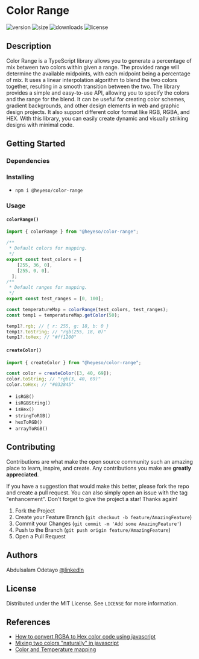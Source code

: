 # Color Range  

![version](https://img.shields.io/npm/v/@heyeso/color-range) ![size](https://img.shields.io/bundlephobia/minzip/@heyeso/color-range) ![downloads](https://img.shields.io/npm/dw/@heyeso/color-range) ![license](https://img.shields.io/badge/license-MIT-green)

## Description

Color Range is a TypeScript library allows you to generate a percentage of mix between two colors within given a range. The provided range will determine the available midpoints, with each midpoint being a percentage of mix. It uses a linear interpolation algorithm to blend the two colors together, resulting in a smooth transition between the two.
The library provides a simple and easy-to-use API, allowing you to specify the colors and the range for the blend. It can be useful for creating color schemes, gradient backgrounds, and other design elements in web and graphic design projects. It also support different color format like RGB, RGBA, and HEX. With this library, you can easily create dynamic and visually striking designs with minimal code.

## Getting Started

### Dependencies

### Installing

* `npm i @heyeso/color-range`

### Usage  

#### `colorRange()`

```js
import { colorRange } from "@heyeso/color-range";

/**
 * Default colors for mapping.
 */
export const test_colors = [
    [255, 36, 0],
    [255, 0, 0],
  ];
/**
 * Default ranges for mapping.
 */
export const test_ranges = [0, 100];

const temperatureMap = colorRange(test_colors, test_ranges);
const temp1 = temperatureMap.getColor(50);

temp1?.rgb; // { r: 255, g: 18, b: 0 }
temp1?.toString; // "rgb(255, 18, 0)"
temp1?.toHex; // "#ff1200"
```

#### `createColor()`

```js
import { createColor } from "@heyeso/color-range";

const color = createColor([3, 40, 69]);
color.toString; // "rgb(3, 40, 69)"
color.toHex; // "#032845"
```

* `isRGB()`  
* `isRGBString()`  
* `isHex()`  
* `stringToRGB()`  
* `hexToRGB()`  
* `arrayToRGB()`  

## Contributing

Contributions are what make the open source community such an amazing place to learn, inspire, and create. Any contributions you make are **greatly appreciated**.

If you have a suggestion that would make this better, please fork the repo and create a pull request. You can also simply open an issue with the tag "enhancement".
Don't forget to give the project a star! Thanks again!

1. Fork the Project
2. Create your Feature Branch (`git checkout -b feature/AmazingFeature`)
3. Commit your Changes (`git commit -m 'Add some AmazingFeature'`)
4. Push to the Branch (`git push origin feature/AmazingFeature`)
5. Open a Pull Request

## Authors

Abdulsalam Odetayo  [@linkedIn](https://www.linkedin.com/in/abdulsalam-odetayo-87ba72202/)

## License

Distributed under the MIT License. See `LICENSE` for more information.

## References

* [How to convert RGBA to Hex color code using javascript](https://stackoverflow.com/a/49974627/14004547)
* [Mixing two colors "naturally" in javascript](https://stackoverflow.com/a/32171077/14004547)
* [Color and Temperature mapping](https://pin.it/5bV3fjK)
